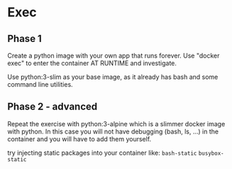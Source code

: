 # Exec

## Phase 1

Create a python image with your own app that runs forever.
Use "docker exec" to enter the container AT RUNTIME and investigate.

Use python:3-slim as your base image, as it already has bash and some
command line utilities.

## Phase 2 - advanced

Repeat the exercise with python:3-alpine which is a slimmer docker image with python.
In this case you will not have debugging (bash, ls, ...) in the container and you
will have to add them yourself.

try injecting static packages into your container like:
    `bash-static` `busybox-static`
